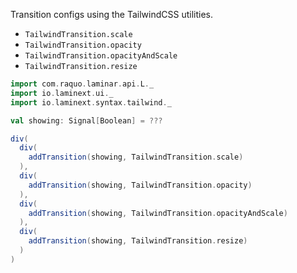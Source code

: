 Transition configs using the TailwindCSS utilities.

* `TailwindTransition.scale`
* `TailwindTransition.opacity`
* `TailwindTransition.opacityAndScale`
* `TailwindTransition.resize`


```scala
import com.raquo.laminar.api.L._
import io.laminext.ui._
import io.laminext.syntax.tailwind._

val showing: Signal[Boolean] = ???

div(
  div(
    addTransition(showing, TailwindTransition.scale)
  ),
  div(
    addTransition(showing, TailwindTransition.opacity)
  ),
  div(
    addTransition(showing, TailwindTransition.opacityAndScale)
  ),
  div(
    addTransition(showing, TailwindTransition.resize)
  )
)
```
